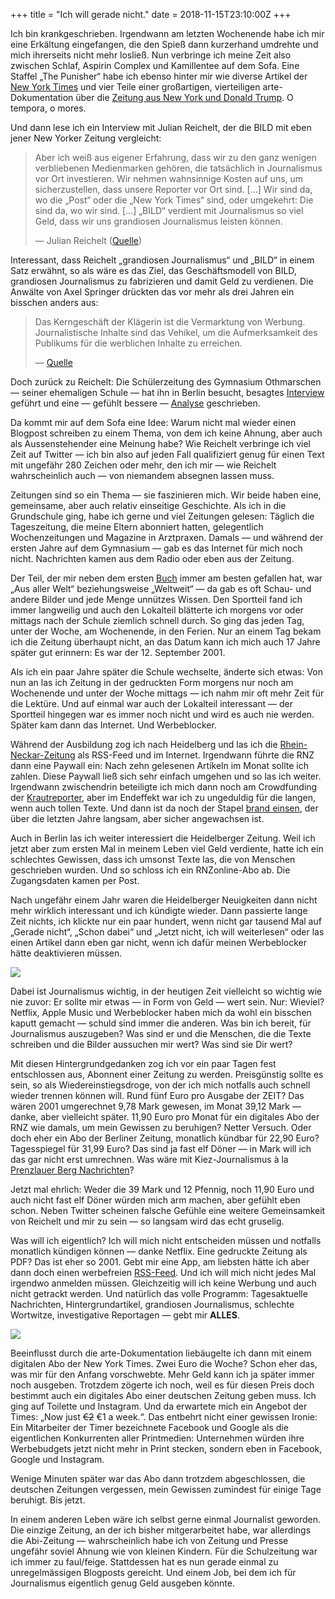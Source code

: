 +++
title = "Ich will gerade nicht."
date = 2018-11-15T23:10:00Z
+++

Ich bin krankgeschrieben. Irgendwann am letzten Wochenende habe ich mir eine Erkältung eingefangen, die den Spieß dann kurzerhand umdrehte und mich ihrerseits nicht mehr losließ. Nun verbringe ich meine Zeit also zwischen Schlaf, Aspirin Complex und Kamillentee auf dem Sofa. Eine Staffel „The Punisher“ habe ich ebenso hinter mir wie diverse Artikel der [New York Times](https://www.nytimes.com) und vier Teile einer großartigen, vierteiligen arte-Dokumentation über die [Zeitung aus New York und Donald Trump](https://www.arte.tv/de/videos/075596-000-A/mission-wahrheit-die-new-york-times-und-donald-trump-1-4/). O tempora, o mores.

Und dann lese ich ein Interview mit Julian Reichelt, der die BILD mit eben jener New Yorker Zeitung vergleicht:

> Aber ich weiß aus eigener Erfahrung, dass wir zu den ganz wenigen verbliebenen Medienmarken gehören, die tatsächlich in Journalismus vor Ort investieren. Wir nehmen wahnsinnige Kosten auf uns, um sicherzustellen, dass unsere Reporter vor Ort sind. [...] Wir sind da, wo die „Post“ oder die „New York Times“ sind, oder umgekehrt: Die sind da, wo wir sind. [...] „BILD“ verdient mit Journalismus so viel Geld, dass wir uns grandiosen Journalismus leisten können.
>
> — Julian Reichelt ([Quelle](https://go-public.jimdofree.com))

Interessant, dass Reichelt „grandiosen Journalismus“ und „BILD“ in einem Satz erwähnt, so als wäre es das Ziel, das Geschäftsmodell von BILD, grandiosen Journalismus zu fabrizieren und damit Geld zu verdienen. Die Anwälte von Axel Springer drückten das vor mehr als drei Jahren ein bisschen anders aus:

> Das Kerngeschäft der Klägerin ist die Vermarktung von Werbung. Journalistische Inhalte sind das Vehikel, um die Aufmerksamkeit des Publikums für die werblichen Inhalte zu erreichen.
>
> — [Quelle](https://www.golem.de/news/adblock-plus-axel-springer-sieht-journalismus-nur-als-vehikel-fuer-werbung-1509-116587.html)

Doch zurück zu Reichelt: Die Schülerzeitung des Gymnasium Othmarschen — seiner ehemaligen Schule — hat ihn in Berlin besucht, besagtes [Interview](https://go-public.jimdofree.com) geführt und eine — gefühlt bessere — [Analyse](https://go-public.jimdofree.com/die-innere-wahrheit-des-julian-reichelt/) geschrieben.

Da kommt mir auf dem Sofa eine Idee: Warum nicht mal wieder einen Blogpost schreiben zu einem Thema, von dem ich keine Ahnung, aber auch als Aussenstehender eine Meinung habe? Wie Reichelt verbringe ich viel Zeit auf Twitter — ich bin also auf jeden Fall qualifiziert genug für einen Text mit ungefähr 280 Zeichen oder mehr, den ich mir — wie Reichelt wahrscheinlich auch — von niemandem absegnen lassen muss.

Zeitungen sind so ein Thema — sie faszinieren mich. Wir beide haben eine, gemeinsame, aber auch relativ einseitige Geschichte. Als ich in die Grundschule ging, habe ich gerne und viel Zeitungen gelesen: Täglich die Tageszeitung, die meine Eltern abonniert hatten, gelegentlich Wochenzeitungen und Magazine in Arztpraxen. Damals — und während der ersten Jahre auf dem Gymnasium — gab es das Internet für mich noch nicht. Nachrichten kamen aus dem Radio oder eben aus der Zeitung.

Der Teil, der mir neben dem ersten [Buch](https://de.wikipedia.org/wiki/Zeitungsbuch) immer am besten gefallen hat, war „Aus aller Welt“ beziehungsweise „Weltweit“ — da gab es oft Schau- und andere Bilder und jede Menge unnützes Wissen. Den Sportteil fand ich immer langweilig und auch den Lokalteil blätterte ich morgens vor oder mittags nach der Schule ziemlich schnell durch. So ging das jeden Tag, unter der Woche, am Wochenende, in den Ferien. Nur an einem Tag bekam ich die Zeitung überhaupt nicht, an das Datum kann ich mich auch 17 Jahre später gut erinnern: Es war der 12. September 2001.

Als ich ein paar Jahre später die Schule wechselte, änderte sich etwas: Von nun an las ich Zeitung in der gedruckten Form morgens nur noch am Wochenende und unter der Woche mittags — ich nahm mir oft mehr Zeit für die Lektüre. Und auf einmal war auch der Lokalteil interessant — der Sportteil hingegen war es immer noch nicht und wird es auch nie werden. Später kam dann das Internet. Und Werbeblocker.

Während der Ausbildung zog ich nach Heidelberg und las ich die [Rhein-Neckar-Zeitung](https://www.rnz.de) als RSS-Feed und im Internet. Irgendwann führte die RNZ dann eine Paywall ein: Nach zehn gelesenen Artikeln im Monat sollte ich zahlen. Diese Paywall ließ sich sehr einfach umgehen und so las ich weiter. Irgendwann zwischendrin beteiligte ich mich dann noch am Crowdfunding der [Krautreporter](https://krautreporter.de), aber im Endeffekt war ich zu ungeduldig für die langen, wenn auch tollen Texte. Und dann ist da noch der Stapel [brand einsen](https://www.brandeins.de), der über die letzten Jahre langsam, aber sicher angewachsen ist.

Auch in Berlin las ich weiter interessiert die Heidelberger Zeitung. Weil ich jetzt aber zum ersten Mal in meinem Leben viel Geld verdiente, hatte ich ein schlechtes Gewissen, dass ich umsonst Texte las, die von Menschen geschrieben wurden. Und so schloss ich ein RNZonline-Abo ab. Die Zugangsdaten kamen per Post. 

Nach ungefähr einem Jahr waren die Heidelberger Neuigkeiten dann nicht mehr wirklich interessant und ich kündigte wieder. Dann passierte lange Zeit nichts, ich klickte nur ein paar hundert, wenn nicht gar tausend Mal auf „Gerade nicht“, „Schon dabei“ und „Jetzt nicht, ich will weiterlesen“ oder las einen Artikel dann eben gar nicht, wenn ich dafür meinen Werbeblocker hätte deaktivieren müssen.

![](Gerade_nicht.jpeg)

Dabei ist Journalismus wichtig, in der heutigen Zeit vielleicht so wichtig wie nie zuvor: Er sollte mir etwas — in Form von Geld — wert sein. Nur: Wieviel? Netflix, Apple Music und Werbeblocker haben mich da wohl ein bisschen kaputt gemacht — schuld sind immer die anderen. Was bin ich bereit, für Journalismus auszugeben? Was sind er und die Menschen, die die Texte schreiben und die Bilder aussuchen mir wert? Was sind sie Dir wert?

Mit diesen Hintergrundgedanken zog ich vor ein paar Tagen fest entschlossen aus, Abonnent einer Zeitung zu werden. Preisgünstig sollte es sein, so als Wiedereinstiegsdroge, von der ich mich notfalls auch schnell wieder trennen können will. Rund fünf Euro pro Ausgabe der ZEIT? Das wären 2001 umgerechnet 9,78 Mark gewesen, im Monat 39,12 Mark — danke, aber vielleicht später. 11,90 Euro pro Monat für ein digitales Abo der RNZ wie damals, um mein Gewissen zu beruhigen? Netter Versuch. Oder doch eher ein Abo der Berliner Zeitung, monatlich kündbar für 22,90 Euro? Tagesspiegel für 31,99 Euro? Das sind ja fast elf Döner — in Mark will ich das gar nicht erst umrechnen. Was wäre mit Kiez-Journalismus à la [Prenzlauer Berg Nachrichten](https://www.prenzlauerberg-nachrichten.de)?

Jetzt mal ehrlich: Weder die 39 Mark und 12 Pfennig, noch 11,90 Euro und auch nicht fast elf Döner würden mich arm machen, aber gefühlt eben schon. Neben Twitter scheinen falsche Gefühle eine weitere Gemeinsamkeit von Reichelt und mir zu sein — so langsam wird das echt gruselig.

Was will ich eigentlich? Ich will mich nicht entscheiden müssen und notfalls monatlich kündigen können — danke Netflix. Eine gedruckte Zeitung als PDF? Das ist eher so 2001. Gebt mir eine App, am liebsten hätte ich aber dann doch einen werbefreien [RSS-Feed](https://de.wikipedia.org/wiki/RSS_(Web-Feed)). Und ich will mich nicht jedes Mal irgendwo anmelden müssen. Gleichzeitig will ich keine Werbung und auch nicht getrackt werden. Und natürlich das volle Programm: Tagesaktuelle Nachrichten, Hintergrundartikel, grandiosen Journalismus, schlechte Wortwitze, investigative Reportagen — gebt mir **ALLES**.

![](NYT_Instagram.jpeg)

Beeinflusst durch die arte-Dokumentation liebäugelte ich dann mit einem digitalen Abo der New York Times. Zwei Euro die Woche? Schon eher das, was mir für den Anfang vorschwebte. Mehr Geld kann ich ja später immer noch ausgeben. Trotzdem zögerte ich noch, weil es für diesen Preis doch bestimmt auch ein digitales Abo einer deutschen Zeitung geben muss. Ich ging auf Toilette und Instagram. Und da erwartete mich ein Angebot der Times: „Now just <del>€2</del> €1 a week.“. Das entbehrt nicht einer gewissen Ironie: Ein Mitarbeiter der Timer bezeichnete Facebook und Google als die eigentlichen Konkurrenten aller Printmedien: Unternehmen würden ihre Werbebudgets jetzt nicht mehr in Print stecken, sondern eben in Facebook, Google und Instagram.

Wenige Minuten später war das Abo dann trotzdem abgeschlossen, die deutschen Zeitungen vergessen, mein Gewissen zumindest für einige Tage beruhigt. Bis jetzt.

In einem anderen Leben wäre ich selbst gerne einmal Journalist geworden. Die einzige Zeitung, an der ich bisher mitgerarbeitet habe, war allerdings die Abi-Zeitung — wahrscheinlich habe ich von Zeitung und Presse ungefähr soviel Ahnung wie von kleinen Kindern. Für die Schulzeitung war ich immer zu faul/feige. Stattdessen hat es nun gerade einmal zu unregelmässigen Blogposts gereicht. Und einem Job, bei dem ich für Journalismus eigentlich genug Geld ausgeben könnte.
